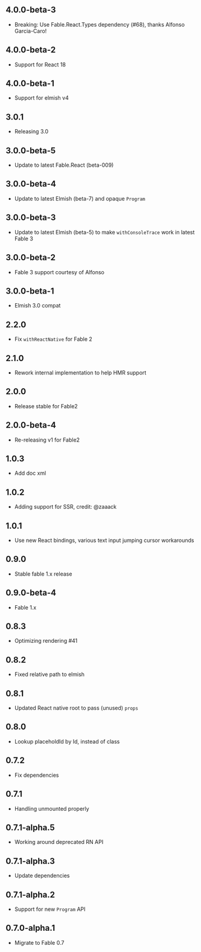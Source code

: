 ## 4.0.0-beta-3
* Breaking: Use Fable.React.Types dependency (#68), thanks Alfonso Garcia-Caro!

## 4.0.0-beta-2

* Support for React 18

## 4.0.0-beta-1

* Support for elmish v4

## 3.0.1

* Releasing 3.0

## 3.0.0-beta-5

* Update to latest Fable.React (beta-009)

## 3.0.0-beta-4

* Update to latest Elmish (beta-7) and opaque `Program`

## 3.0.0-beta-3

* Update to latest Elmish (beta-5) to make `withConsoleTrace` work in latest Fable 3

## 3.0.0-beta-2

* Fable 3 support courtesy of Alfonso

## 3.0.0-beta-1

* Elmish 3.0 compat

## 2.2.0

* Fix `withReactNative` for Fable 2

## 2.1.0

* Rework internal implementation to help HMR support

## 2.0.0
* Release stable for Fable2

## 2.0.0-beta-4

* Re-releasing v1 for Fable2

## 1.0.3

* Add doc xml

## 1.0.2

* Adding support for SSR, credit: @zaaack

## 1.0.1

* Use new React bindings, various text input jumping cursor workarounds

## 0.9.0

* Stable fable 1.x release

## 0.9.0-beta-4

* Fable 1.x

## 0.8.3

* Optimizing rendering #41

## 0.8.2

* Fixed relative path to elmish

## 0.8.1

* Updated React native root to pass (unused) `props`

## 0.8.0

* Lookup placeholdId by Id, instead of class

## 0.7.2

* Fix dependencies

## 0.7.1

* Handling unmounted properly

## 0.7.1-alpha.5

* Working around deprecated RN API

## 0.7.1-alpha.3

* Update dependencies

## 0.7.1-alpha.2

* Support for new `Program` API

## 0.7.0-alpha.1

* Migrate to Fable 0.7
